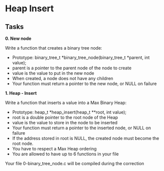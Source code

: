 # Heap Insert

## Tasks

**0. New node**

Write a function that creates a binary tree node:

- Prototype: binary_tree_t *binary_tree_node(binary_tree_t *parent, int value);
- parent is a pointer to the parent node of the node to create
- value is the value to put in the new node
- When created, a node does not have any children
- Your function must return a pointer to the new node, or NULL on failure


**1. Heap - Insert**

Write a function that inserts a value into a Max Binary Heap:

- Prototype: heap_t *heap_insert(heap_t **root, int value);
- root is a double pointer to the root node of the Heap
- value is the value to store in the node to be inserted
- Your function must return a pointer to the inserted node, or NULL on failure
- If the address stored in root is NULL, the created node must become the root node.
- You have to respect a Max Heap ordering
- You are allowed to have up to 6 functions in your file

Your file 0-binary_tree_node.c will be compiled during the correction

